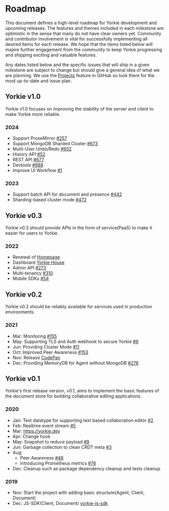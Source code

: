 # Roadmap
This document defines a high-level roadmap for Yorkie development and upcoming releases.
The features and themes included in each milestone are optimistic in the sense that many do not have clear owners yet.
Community and contributor involvement is vital for successfully implementing all desired items for each release.
We hope that the items listed below will inspire further engagement from the community to keep Yorkie progressing and shipping exciting and valuable features.

Any dates listed below and the specific issues that will ship in a given milestone are subject to change but should give a general idea of what we are planning.
We use the [Projects](https://github.com/orgs/yorkie-team/projects) feature in GitHub so look there for the most up-to-date and issue plan.

## Yorkie v1.0

Yorkie v1.0 focuses on improving the stability of the server and client to make Yorkie more reliable.

### 2024

- Support ProseMirror [#257](https://github.com/yorkie-team/yorkie-js-sdk/issues/257)
- Support MongoDB Sharded Cluster [#673](https://github.com/yorkie-team/yorkie/issues/673)
- Multi-User Undo/Redo [#652](https://github.com/yorkie-team/yorkie/issues/652)
- History API [#52](https://github.com/yorkie-team/yorkie/issues/52)
- REST API [#677](https://github.com/yorkie-team/yorkie/issues/677)
- Devtools [#688](https://github.com/yorkie-team/yorkie-js-sdk/issues/688)
- Improve UI Workflow [#1](https://github.com/yorkie-team/yorkie-ui-poc/issues/1)

### 2023

- Support batch API for document and presence [#442](https://github.com/yorkie-team/yorkie/issues/442)
- Sharding-based cluster mode [#472](https://github.com/yorkie-team/yorkie/issues/472)

## Yorkie v0.3

Yorkie v0.3 should provide APIs in the form of service(PaaS) to make it easier for users to Yorkie.

### 2022

 - Renewal of [Homepage](https://github.com/yorkie-team/homepage)
 - Dashboard [Yorkie House](https://github.com/yorkie-team/yorkie-house)
 - Admin API [#273](https://github.com/yorkie-team/yorkie/issues/273)
 - Multi-tenancy [#310](https://github.com/yorkie-team/yorkie/issues/310)
 - Mobile SDKs [#54](https://github.com/yorkie-team/yorkie/issues/54)

## Yorkie v0.2

Yorkie v0.2 should be reliably available for services used in production environments.

### 2021

 - Mar: Monitoring [#155](https://github.com/yorkie-team/yorkie/issues/155)
 - May: Supporting TLS and Auth webhook to secure Yorkie [#6](https://github.com/yorkie-team/yorkie/issues/6)
 - Jun: Providing Cluster Mode [#11](https://github.com/yorkie-team/yorkie/issues/11)
 - Oct: Improved Peer Awareness [#153](https://github.com/yorkie-team/yorkie/issues/153)
 - Nov: Release [CodePair](https://codepair.yorkie.dev/)
 - Dec: Providing MemoryDB for Agent without MongoDB [#276](https://github.com/yorkie-team/yorkie/pull/276)

## Yorkie v0.1

Yorkie's first release version, v0.1, aims to implement the basic features of the document store for building collaborative editing applications.

### 2020

 - Jan: Text datatype for supporting text based collaboration editor [#2](https://github.com/yorkie-team/yorkie/issues/2)
 - Feb: Realtime event stream [#5](https://github.com/yorkie-team/yorkie/issues/5)
 - Mar: https://yorkie.dev
 - Apr: Change hook
 - May: Snapshot to reduce payload [#9](https://github.com/yorkie-team/yorkie/issues/9)
 - Jun: Garbage collection to clean CRDT meta [#3](https://github.com/yorkie-team/yorkie/issues/3)
 - Aug:
   - Peer Awareness [#48](https://github.com/yorkie-team/yorkie/issues/48)
   - Introducing Prometheus metrics [#76](https://github.com/yorkie-team/yorkie/issues/76)
 - Dec: Cleanup such as package dependency cleanup and tests cleanup

### 2019
 - Nov: Start the project with adding basic structure(Agent, Client, Document)
 - Dec: JS-SDK(Client, Document) [yorkie-js-sdk](https://github.com/yorkie-team/yorkie-js-sdk)
